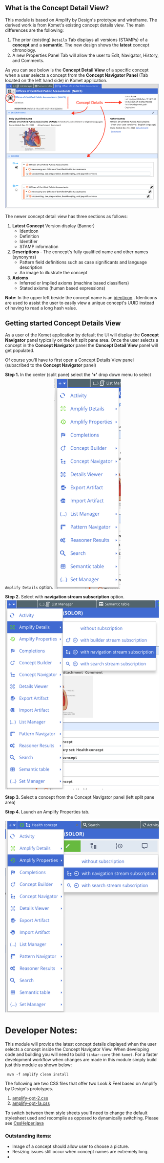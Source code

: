 ## What is the Concept Detail View? 
This module is based on Amplify by Design's prototype and 
wireframe. The derived work is from Komet's existing concept details view. The main differences are the following:
1. The prior (existing) `Details` Tab displays all versions (STAMPs) of a **concept** and a **semantic**. The new design shows the **latest** concept chronology.
2. A new Properties Panel Tab will allow the user to Edit, Navigator, History, and Comments.

As you can see below is the **Concept Detail View** of a specific concept when a user selects a concept from the **Concept Navigator Panel** (Tab located on the left hand side) in Komet application.
![concept-detail-view.png](docs%2Fconcept-detail-view.png)

The newer concept detail view has three sections as follows:
1. **Latest Concept** Version display (Banner)
   - Identicon
   - Definition
   - Identifier
   - STAMP information
2. **Descriptions** - The concept's fully qualified name and other names (synonyms)
   - Pattern field definitions such as case significants and language description
   - An image to illustrate the concept
3. **Axioms**
   - Inferred or Implied axioms (machine based classifiers)
   - Stated axioms (human based expressions)


**Note:** In the upper left beside the concept name is an [identicon](https://github.com/bryc/code/wiki/Identicons) . Identicons are used to assist the user to easily view a unique concept's UUID instead of having to read a long hash value. 

## Getting started Concept Details View
As a user of the Komet application by default the UI will display the **Concept Navigator** panel typically on the left split pane area. Once the user selects a concept in the **Concept Navigator** panel the **Concept Detail View** panel will get populated. 

Of course you'll have to first open a Concept Details View panel (subscribed to the **Concept Navigator** panel)

**Step 1.** In the center (split pane) select the **'+'** drop down menu to select `Amplify Details` option.
![amplify-details-menu-option.png](docs%2Famplify-details-menu-option.png)

**Step 2.** Select with **navigation stream subscription** option.
![amplify-details-menu-option-navigator-subscribe.png](docs%2Famplify-details-menu-option-navigator-subscribe.png)

**Step 3.** Select a concept from the Concept Navigator panel (left split pane area)

**Step 4.** Launch an Amplify Properties tab.


![amplify-properties-menu-option.png](docs%2Famplify-properties-menu-option.png)
# Developer Notes:


This module will provide the latest concept details displayed when the user selects a concept inside the Concept Navigator View.
When developing code and building you will need to build `tinkar-core` then `komet`. 
For a faster development workflow when changes are made in this module simply build just this module as shown below:
```shell
 mvn -f amplify clean install
```

The following are two CSS files that offer two Look & Feel based on Amplify by Design's prototypes.
1. [amplify-opt-2.css](src%2Fmain%2Fresources%2Fdev%2Fikm%2Fkomet%2Famplify%2Famplify-opt-2.css)
2. [amplify-opt-1a.css](src%2Fmain%2Fresources%2Fdev%2Fikm%2Fkomet%2Famplify%2Famplify-opt-1a.css)

To switch between them style sheets you'll need to change the default stylesheet used and recompile as opposed to dynamically switching.
Please see [CssHelper.java](src%2Fmain%2Fjava%2Fdev%2Fikm%2Fkomet%2Famplify%2Fcommons%2FCssHelper.java)

### Outstanding items:
- Image of a concept should allow user to choose a picture.
- Resizing issues still occur when concept names are extremely long.
- 